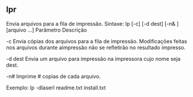 ## lpr
Envia arquivos para a fila de impressão.
Sintaxe: Ip [-c] [-d dest] [-n& ] [arquivo ...]
Parâmetro Descrição

-c Envia cópias dos arquivos para a fila de impressão.
Modificações feitas nos arquivos durante aimpressão
não se refletirão no resultado impresso.

-d dest Envia um arquivo para impressão na impressora
cujo nome seja dest.

-n# Imprime # copias de cada arquivo.

Exemplo:
lp -dlaserl readme.txt install.txt


